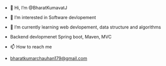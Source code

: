 - 👋 Hi, I’m @BharatKumavatJ
- 👀 I’m interested in Software devlopement

- 🌱 I’m currently learning web devlopement, data structure and algorithms
- Backend devlopmenet Spring boot, Maven, MVC 
- 📫 How to reach me 
- bharatkumarchauhan179@gmail.com

 

<!---
BharatKumavatJ/BharatKumavatJ is a ✨ special ✨ repository because its `README.md` (this file) appears on your GitHub profile.
You can click the Preview link to take a look at your changes.
--->
